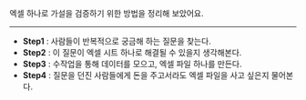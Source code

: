 엑셀 하나로 가설을 검증하기 위한 방법을 정리해 보았어요.

---

- **Step1** : 사람들이 반복적으로 궁금해 하는 질문을 찾는다.
- **Step2** : 이 질문이 엑셀 시트 하나로 해결될 수 있을지 생각해본다.
- **Step3** : 수작업을 통해 데이터를 모으고, 엑셀 파일 하나를 만든다.
- **Step4** : 질문을 던진 사람들에게 돈을 주고서라도 엑셀 파일을 사고 싶은지 물어본다.